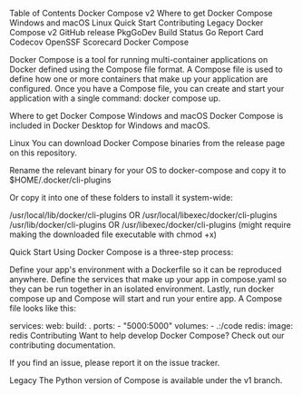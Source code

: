Table of Contents
Docker Compose v2
Where to get Docker Compose
Windows and macOS
Linux
Quick Start
Contributing
Legacy
Docker Compose v2
GitHub release PkgGoDev Build Status Go Report Card Codecov OpenSSF Scorecard Docker Compose

Docker Compose is a tool for running multi-container applications on Docker defined using the Compose file format. A Compose file is used to define how one or more containers that make up your application are configured. Once you have a Compose file, you can create and start your application with a single command: docker compose up.

Where to get Docker Compose
Windows and macOS
Docker Compose is included in Docker Desktop for Windows and macOS.

Linux
You can download Docker Compose binaries from the release page on this repository.

Rename the relevant binary for your OS to docker-compose and copy it to $HOME/.docker/cli-plugins

Or copy it into one of these folders to install it system-wide:

/usr/local/lib/docker/cli-plugins OR /usr/local/libexec/docker/cli-plugins
/usr/lib/docker/cli-plugins OR /usr/libexec/docker/cli-plugins
(might require making the downloaded file executable with chmod +x)

Quick Start
Using Docker Compose is a three-step process:

Define your app's environment with a Dockerfile so it can be reproduced anywhere.
Define the services that make up your app in compose.yaml so they can be run together in an isolated environment.
Lastly, run docker compose up and Compose will start and run your entire app.
A Compose file looks like this:

services:
  web:
    build: .
    ports:
      - "5000:5000"
    volumes:
      - .:/code
  redis:
    image: redis
Contributing
Want to help develop Docker Compose? Check out our contributing documentation.

If you find an issue, please report it on the issue tracker.

Legacy
The Python version of Compose is available under the v1 branch.
